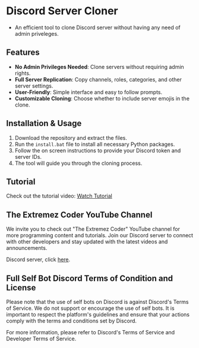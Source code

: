 # Discord Server Cloner
- An efficient tool to clone Discord server without having any need of admin priveleges.

## Features
- **No Admin Privileges Needed**: Clone servers without requiring admin rights.
- **Full Server Replication**: Copy channels, roles, categories, and other server settings.
- **User-Friendly**: Simple interface and easy to follow prompts.
- **Customizable Cloning**: Choose whether to include server emojis in the clone.

## Installation & Usage
1. Download the repository and extract the files.
2. Run the `install.bat` file to install all necessary Python packages.
3. Follow the on screen instructions to provide your Discord token and server IDs.
4. The tool will guide you through the cloning process.

## Tutorial
Check out the tutorial video: [Watch Tutorial](https://discord.com/cXZASk8kYT)

## The Extremez Coder YouTube Channel
We invite you to check out "The Extremez Coder" YouTube channel for more programming content and tutorials. Join our Discord server to connect with other developers and stay updated with the latest videos and announcements.

Discord server, click [here](https://discord.gg/cXZASk8kYT).

## Full Self Bot Discord Terms of Condition and License
Please note that the use of self bots on Discord is against Discord's Terms of Service. We do not support or encourage the use of self bots. It is important to respect the platform's guidelines and ensure that your actions comply with the terms and conditions set by Discord.

For more information, please refer to Discord's Terms of Service and Developer Terms of Service.
